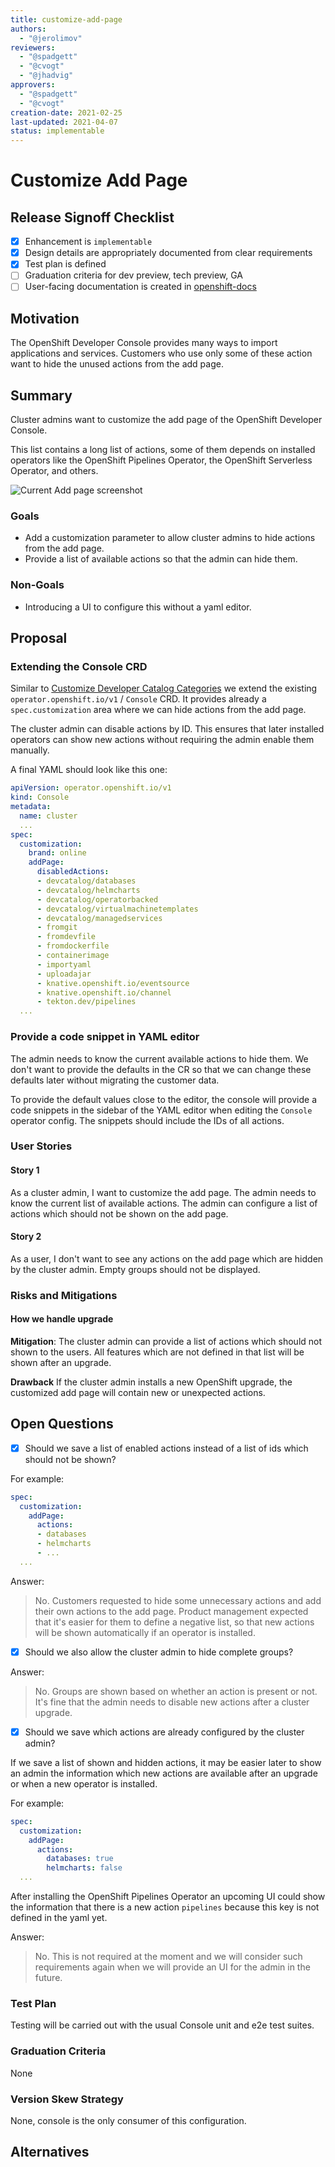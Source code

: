 ```yaml
---
title: customize-add-page
authors:
  - "@jerolimov"
reviewers:
  - "@spadgett"
  - "@cvogt"
  - "@jhadvig"
approvers:
  - "@spadgett"
  - "@cvogt"
creation-date: 2021-02-25
last-updated: 2021-04-07
status: implementable
---
```


# Customize Add Page

## Release Signoff Checklist

- [x] Enhancement is `implementable`
- [x] Design details are appropriately documented from clear requirements
- [x] Test plan is defined
- [ ] Graduation criteria for dev preview, tech preview, GA
- [ ] User-facing documentation is created in [openshift-docs](https://github.com/openshift/openshift-docs/)

## Motivation

The OpenShift Developer Console provides many ways to import applications and services. Customers who use only some of these action want to hide the unused actions from the add page.

## Summary

Cluster admins want to customize the add page of the OpenShift Developer Console.

This list contains a long list of actions, some of them depends on installed operators like the OpenShift Pipelines Operator, the OpenShift Serverless Operator, and others.

![Current Add page screenshot](customize-add-page.png)

### Goals

- Add a customization parameter to allow cluster admins to hide actions from the add page.
- Provide a list of available actions so that the admin can hide them.

### Non-Goals

- Introducing a UI to configure this without a yaml editor.

## Proposal

### Extending the Console CRD

Similar to [Customize Developer Catalog Categories](./catalog-categories.md) we extend the existing `operator.openshift.io/v1` / `Console` CRD. It provides already a `spec.customization` area where we can hide actions from the add page.

The cluster admin can disable actions by ID. This ensures that later installed operators can show new actions without requiring the admin enable them manually.

A final YAML should look like this one:

```yaml
apiVersion: operator.openshift.io/v1
kind: Console
metadata:
  name: cluster
  ...
spec:
  customization:
    brand: online
    addPage:
      disabledActions:
      - devcatalog/databases
      - devcatalog/helmcharts
      - devcatalog/operatorbacked
      - devcatalog/virtualmachinetemplates
      - devcatalog/managedservices
      - fromgit
      - fromdevfile
      - fromdockerfile
      - containerimage
      - importyaml
      - uploadajar
      - knative.openshift.io/eventsource
      - knative.openshift.io/channel
      - tekton.dev/pipelines
  ...
```

### Provide a code snippet in YAML editor

The admin needs to know the current available actions to hide them. We don't want to provide the defaults in the CR so that we can change these defaults later without migrating the customer data.

To provide the default values close to the editor, the console will provide a code snippets in the sidebar of the YAML editor when editing the `Console` operator config. The snippets should include the IDs of all actions.

### User Stories

#### Story 1

As a cluster admin, I want to customize the add page. The admin needs to know the current list of available actions. The admin can configure a list of actions which should not be shown on the add page.

#### Story 2

As a user, I don't want to see any actions on the add page which are hidden by the cluster admin. Empty groups should not be displayed.

### Risks and Mitigations

#### How we handle upgrade

**Mitigation**: The cluster admin can provide a list of actions which should not shown to the users. All features which are not defined in that list will be shown after an upgrade.

**Drawback** If the cluster admin installs a new OpenShift upgrade, the customized add page will contain new or unexpected actions.

## Open Questions

- [x] Should we save a list of enabled actions instead of a list of ids which should not be shown?

For example:

```yaml
spec:
  customization:
    addPage:
      actions:
      - databases
      - helmcharts
      - ...
  ...
```

Answer:

> No. Customers requested to hide some unnecessary actions and add their own actions to the add page. Product management expected that it's easier for them to define a negative list, so that new actions will be shown automatically if an operator is installed.

- [x] Should we also allow the cluster admin to hide complete groups?

Answer:

> No. Groups are shown based on whether an action is present or not. It's fine that the admin needs to disable new actions after a cluster upgrade.

- [x] Should we save which actions are already configured by the cluster admin?

If we save a list of shown and hidden actions, it may be easier later to show an admin the information which new actions are available after an upgrade or when a new operator is installed.

For example:

```yaml
spec:
  customization:
    addPage:
      actions:
        databases: true
        helmcharts: false
  ...
```

After installing the OpenShift Pipelines Operator an upcoming UI could show the information that there is a new action `pipelines` because this key is not defined in the yaml yet.

Answer:

> No. This is not required at the moment and we will consider such requirements again when we will provide an UI for the admin in the future.

### Test Plan

Testing will be carried out with the usual Console unit and e2e test suites.

### Graduation Criteria

None

### Version Skew Strategy

None, console is the only consumer of this configuration.

## Alternatives
